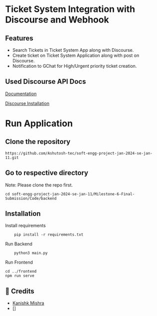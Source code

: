 
# Ticket System Integration with Discourse and Webhook 

## Features

- Search Tickets in Ticket System App along with Discourse.
- Create ticket on Ticket System Application along with post on Discourse.
- Notification to GChat for High/Urgent priority ticket creation.


## Used Discourse API Docs

[Documentation](https://docs.discourse.org/)

[Discourse Installation](https://meta.discourse.org/t/install-discourse-for-development-using-docker/102009)


# Run Application

## Clone the repository
```
https://github.com/Ashutosh-tec/soft-engg-project-jan-2024-se-jan-11.git
```


## Go to respective directory

Note: Please clone the repo first.

```
cd soft-engg-project-jan-2024-se-jan-11/Milestone-6-Final-Submission/Code/backend
```

## Installation

Install requirements

```
    pip install -r requirements.txt
```

Run Backend

```
    python3 main.py
```

Run Frontend 

```
cd ../frontend
npm run serve
```    
## 🔗 Credits

- [Kanishk Mishra](https://github.com/Kanishk-Mishra)
- []


